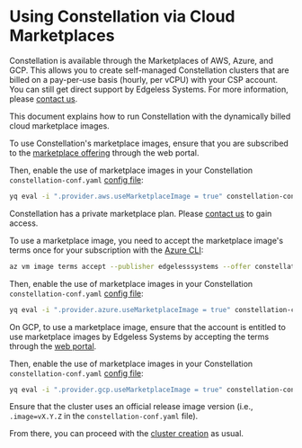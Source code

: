 # Using Constellation via Cloud Marketplaces

Constellation is available through the Marketplaces of AWS, Azure, and GCP. This allows you to create self-managed Constellation clusters that are billed on a pay-per-use basis (hourly, per vCPU) with your CSP account. You can still get direct support by Edgeless Systems. For more information, please [contact us](https://www.edgeless.systems/enterprise-support/).

This document explains how to run Constellation with the dynamically billed cloud marketplace images.

<tabs groupId="csp">
<tabItem value="aws" label="AWS">

To use Constellation's marketplace images, ensure that you are subscribed to the [marketplace offering](https://aws.amazon.com/marketplace/pp/prodview-2mbn65nv57oys) through the web portal.

Then, enable the use of marketplace images in your Constellation `constellation-conf.yaml` [config file](../workflows/config.md):

```bash
yq eval -i ".provider.aws.useMarketplaceImage = true" constellation-conf.yaml
```

</tabItem>
<tabItem value="azure" label="Azure">

Constellation has a private marketplace plan. Please [contact us](https://www.edgeless.systems/enterprise-support/) to gain access.

To use a marketplace image, you need to accept the marketplace image's terms once for your subscription with the [Azure CLI](https://learn.microsoft.com/en-us/cli/azure/vm/image/terms?view=azure-cli-latest):

```bash
az vm image terms accept --publisher edgelesssystems --offer constellation --plan constellation
```

Then, enable the use of marketplace images in your Constellation `constellation-conf.yaml` [config file](../workflows/config.md):

```bash
yq eval -i ".provider.azure.useMarketplaceImage = true" constellation-conf.yaml
```

</tabItem>
<tabItem value="gcp" label="GCP">

On GCP, to use a marketplace image, ensure that the account is entitled to use marketplace images by Edgeless Systems by accepting the terms through the [web portal](https://console.cloud.google.com/marketplace/vm/config/edgeless-systems-public/constellation).

Then, enable the use of marketplace images in your Constellation `constellation-conf.yaml` [config file](../workflows/config.md):

```bash
yq eval -i ".provider.gcp.useMarketplaceImage = true" constellation-conf.yaml
```

</tabItem>
</tabs>

Ensure that the cluster uses an official release image version (i.e., `.image=vX.Y.Z` in the `constellation-conf.yaml` file).

From there, you can proceed with the [cluster creation](../workflows/create.md) as usual.
